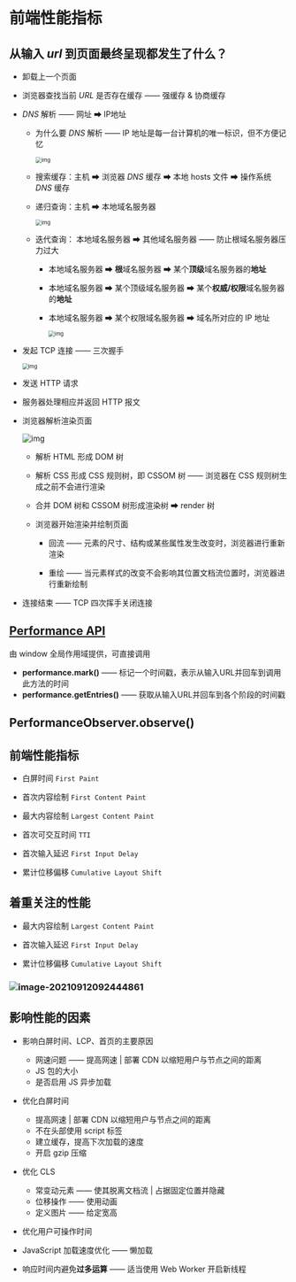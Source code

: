# 前端性能指标

## 从输入 *url* 到页面最终呈现都发生了什么？

- 卸载上一个页面

- 浏览器查找当前 *URL* 是否存在缓存 —— 强缓存 & 协商缓存

- *DNS* 解析 —— 网址 ➡ IP地址

  - 为什么要 *DNS* 解析 —— IP 地址是每一台计算机的唯一标识，但不方便记忆

    <img src="https://p3-juejin.byteimg.com/tos-cn-i-k3u1fbpfcp/668392324cbe4c12b66d77ddbfcd25cc~tplv-k3u1fbpfcp-watermark.awebp" alt="img" style="zoom: 67%;" />

  - 搜索缓存：主机 ➡ 浏览器 *DNS* 缓存 ➡ 本地 hosts 文件 ➡ 操作系统 *DNS* 缓存

  - 递归查询：主机 ➡ 本地域名服务器

    <img src="https://p3-juejin.byteimg.com/tos-cn-i-k3u1fbpfcp/7f06daba321b4069a8979167300e6878~tplv-k3u1fbpfcp-watermark.awebp" alt="img" style="zoom: 67%;" />

  - 迭代查询： 本地域名服务器 ➡ 其他域名服务器 —— 防止根域名服务器压力过大

    - 本地域名服务器 ➡ **根**域名服务器 ➡ 某个**顶级**域名服务器的**地址**

    - 本地域名服务器 ➡ 某个顶级域名服务器 ➡ 某个**权威/权限**域名服务器的**地址**

    - 本地域名服务器 ➡ 某个权限域名服务器 ➡ 域名所对应的 IP 地址

      <img src="https://p3-juejin.byteimg.com/tos-cn-i-k3u1fbpfcp/39a795c048c3495ca2dd7c2aaa49fd47~tplv-k3u1fbpfcp-watermark.awebp" alt="img" style="zoom: 67%;" />

- 发起 TCP 连接 —— 三次握手

  <img src="https://p1-jj.byteimg.com/tos-cn-i-t2oaga2asx/gold-user-assets/2020/4/19/17191f9707864302~tplv-t2oaga2asx-watermark.awebp" alt="img" style="zoom: 67%;" />

- 发送 HTTP 请求

- 服务器处理相应并返回 HTTP 报文

- 浏览器解析渲染页面

  ![img](https://p1-jj.byteimg.com/tos-cn-i-t2oaga2asx/gold-user-assets/2019/2/22/1691409e234135e7~tplv-t2oaga2asx-watermark.awebp)

  - 解析 HTML 形成 DOM 树

  - 解析 CSS 形成 CSS 规则树，即 CSSOM 树 —— 浏览器在 CSS 规则树生成之前不会进行渲染

  - 合并 DOM 树和 CSSOM 树形成渲染树 ➡ render 树

  - 浏览器开始渲染并绘制页面

    - 回流 —— 元素的尺寸、结构或某些属性发生改变时，浏览器进行重新渲染

    - 重绘 —— 当元素样式的改变不会影响其位置文档流位置时，浏览器进行重新绘制

- 连接结束 —— TCP 四次挥手关闭连接

  <!-- todo: 四次挥手图片补充 -->

## [Performance API](https://developer.mozilla.org/zh-CN/docs/Web/API/Performance)

由 window 全局作用域提供，可直接调用

- **performance.mark()** —— 标记一个时间戳，表示从输入URL并回车到调用此方法的时间
- **performance.getEntries()** —— 获取从输入URL并回车到各个阶段的时间戳



## PerformanceObserver.observe()



## 前端性能指标

- 白屏时间 `First Paint`

- 首次内容绘制 `First Content Paint`
- 最大内容绘制 `Largest Content Paint`
- 首次可交互时间 `TTI`
- 首次输入延迟 `First Input Delay`
- 累计位移偏移 `Cumulative Layout Shift`



## 着重关注的性能

- 最大内容绘制 `Largest Content Paint`
- 首次输入延迟 `First Input Delay`

- 累计位移偏移 `Cumulative Layout Shift`

### ![image-20210912092444861](C:\Users\ThunderUp\AppData\Roaming\Typora\typora-user-images\image-20210912092444861.png)

## 影响性能的因素

- 影响白屏时间、LCP、首页的主要原因
  - 网速问题 —— 提高网速 | 部署 CDN 以缩短用户与节点之间的距离
  - JS 包的大小
  - 是否启用 JS 异步加载
- 优化白屏时间
  - 提高网速 | 部署 CDN 以缩短用户与节点之间的距离
  - 不在头部使用 script 标签
  - 建立缓存，提高下次加载的速度
  - 开启 gzip 压缩

- 优化 CLS
  - 常变动元素 —— 使其脱离文档流 | 占据固定位置并隐藏
  - 位移操作 —— 使用动画
  - 定义图片 —— 给定宽高
-  优化用户可操作时间
  - JavaScript 加载速度优化 —— 懒加载
  - 响应时间内避免**过多运算** —— 适当使用 Web Worker 开启新线程
